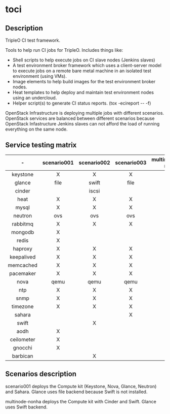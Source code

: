 toci
====

Description
-----------

TripleO CI test framework.

Tools to help run CI jobs for TripleO. Includes things like:
* Shell scripts to help execute jobs on CI slave nodes (Jenkins slaves)
* A test environment broker framework which uses a client-server
  model to execute jobs on a remote bare metal machine in an isolated
  test environment (using VMs).
* Image elements to help build images for the test environment
  broker nodes.
* Heat templates to help deploy and maintain test environment nodes
  using an undercloud.
* Helper script(s) to generate CI status reports. (tox -ecireport -- -f)


OpenStack Infrastructure is deploying multiple jobs with different scenarios.
OpenStack services are balanced between different scenarios because OpenStack
Infastructure Jenkins slaves can not afford the load of running everything on
the same node.

Service testing matrix
----------------------

|        -       | scenario001 | scenario002 | scenario003 |multinode-nonha |
|:--------------:|:-----------:|:-----------:|:-----------:|---------------:|
| keystone       |      X      |      X      |      X      |       X        |
| glance         |    file     |    swift    |    file     |     swift      |
| cinder         |             |    iscsi    |             |     iscsi      |
| heat           |      X      |      X      |      X      |       X        |
| mysql          |      X      |      X      |      X      |       X        |
| neutron        |     ovs     |     ovs     |     ovs     |       X        |
| rabbitmq       |      X      |      X      |      X      |       X        |
| mongodb        |      X      |             |             |                |
| redis          |      X      |             |             |                |
| haproxy        |      X      |      X      |      X      |       X        |
| keepalived     |      X      |      X      |      X      |       X        |
| memcached      |      X      |      X      |      X      |       X        |
| pacemaker      |      X      |      X      |      X      |       X        |
| nova           |     qemu    |     qemu    |     qemu    |       X        |
| ntp            |      X      |      X      |      X      |       X        |
| snmp           |      X      |      X      |      X      |       X        |
| timezone       |      X      |      X      |      X      |       X        |
| sahara         |             |             |      X      |                |
| swift          |             |      X      |             |       X        |
| aodh           |      X      |             |             |                |
| ceilometer     |      X      |             |             |                |
| gnocchi        |      X      |             |             |                |
| barbican       |             |      X      |             |                |



Scenarios description
---------------------

scenario001 deploys the Compute kit (Keystone, Nova, Glance, Neutron) and
Sahara. Glance uses file backend because Swift is not installed.

multinode-nonha deploys the Compute kit with Cinder and Swift. Glance uses Swift
backend.
